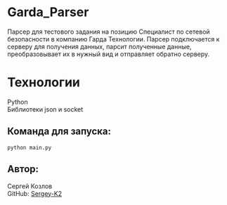 # Garda_Parser

Парсер для тестового задания на позицию Специалист по сетевой безопасности в
компанию Гарда Технологии. Парсер подключается к серверу для получения данных,
парсит полученные данные, преобразовывает их в нужный вид и отправляет
обратно серверу.

# Технологии

Python\
Библиотеки json и socket

## Команда для запуска:

```
python main.py
```

## Автор:

Сергей Козлов\
GitHub: [Sergey-K2](https://github.com/Sergey-K2)
